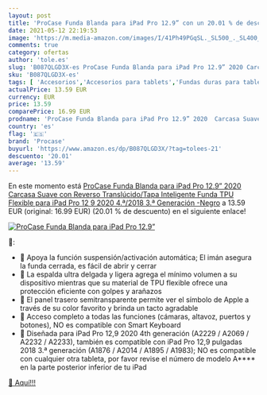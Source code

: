 ```yaml
---
layout: post
title: 'ProCase Funda Blanda para iPad Pro 12.9” con un 20.01 % de descuento'
date: 2021-05-12 22:19:53
image: 'https://m.media-amazon.com/images/I/41Ph49PGqSL._SL500_._SL400_.jpg'
comments: true
category: ofertas
author: 'tole.es'
slug: 'B087QLGD3X-es ProCase Funda Blanda para iPad Pro 12.9” 2020 Carcasa...'
sku: 'B087QLGD3X-es'
tags: [ 'Accesorios','Accesorios para tablets','Fundas duras para tablets','Fundas para tablets','Informática','ipad','procase', ]
actualPrice: 13.59 EUR
currency: EUR
price: 13.59
comparePrice: 16.99 EUR
prodname: 'ProCase Funda Blanda para iPad Pro 12.9” 2020  Carcasa Suave con Reverso Translúcido/Tapa Inteligente  Funda TPU Flexible para iPad Pro 12 9 2020 4.ª/2018 3.ª Generación -Negro'
country: 'es'
flag: '🇪🇸'
brand: 'Procase'
buyurl: 'https://www.amazon.es/dp/B087QLGD3X/?tag=tolees-21'
descuento: '20.01'
average: '13.59'
---
```


En este momento está [ProCase Funda Blanda para iPad Pro 12.9” 2020  Carcasa Suave con Reverso Translúcido/Tapa Inteligente  Funda TPU Flexible para iPad Pro 12 9 2020 4.ª/2018 3.ª Generación -Negro](https://www.amazon.es/dp/B087QLGD3X/?tag=tolees-21) a 13.59 EUR (original: 16.99 EUR) (20.01 %  de descuento) en el siguiente enlace!

[![ProCase Funda Blanda para iPad Pro 12.9”](https://m.media-amazon.com/images/I/41Ph49PGqSL._SL500_._SL400_.jpg)](https://www.amazon.es/dp/B087QLGD3X/?tag=tolees-21)

🔎:

- 🚩 Apoya la función suspensión/activación automática; El imán asegura la funda cerrada, es fácil de abrir y cerrar
- 🚩 La espalda ultra delgada y ligera agrega el mínimo volumen a su dispositivo mientras que su material de TPU flexible ofrece una protección eficiente con golpes y arañazos
- 🚩 El panel trasero semitransparente permite ver el símbolo de Apple a través de su color favorito y brinda un tacto agradable
- 🚩 Acceso completo a todas las funciones (cámaras, altavoz, puertos y botones), NO es compatible con Smart Keyboard
- 🚩 Diseñada para iPad Pro 12,9 2020 4th generación (A2229 / A2069 / A2232 / A2233), también es compatible con iPad Pro 12,9 pulgadas 2018 3.ª generación (A1876 / A2014 / A1895 / A1983); NO es compatible con cualquier otra tableta, por favor revise el número de modelo A**** en la parte posterior inferior de tu iPad

[🛒 Aquí!!!](https://www.amazon.es/dp/B087QLGD3X/?tag=tolees-21)
